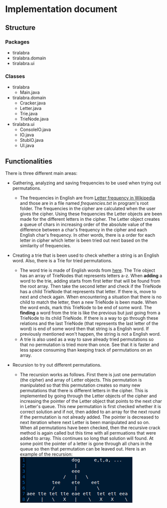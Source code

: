# Implementation document

## Structure

### Packages
- tiralabra
- tiralabra.domain
- tiralabra.ui

### Classes
- tiralabra
  - Main.java
- tiralabra.domain
  - Cracker.java
  - Letter.java
  - Trie.java
  - TrieNode.java
- tiralabra.ui
  - ConsoleIO.java
  - IO.java
  - StubIO.java
  - UI.java


## Functionalities

There is three different main areas:

- Gathering, analyzing and saving frequencies to be used when trying out permutations.

    - The frequencies in English are from [Letter frequency in Wikipedia](https://en.wikipedia.org/wiki/Letter_frequency) and those are in a file named _frequencies.txt_ in program's root folder. The frequencies in the cipher are calculated when the user gives the cipher. Using these frequencies the Letter objects are been made for the different letters in the cipher. The Letter object creates a queue of chars in increasing order of the absolute value of the difference between a char's frequency in the cipher and each English char's frequency. In other words, there is a order for each letter in cipher which letter is been tried out next based on the similarity of frequencies.

- Creating a trie that is been used to check whether a string is an English word. Also, there is a Trie for tried permutations.

    -  The word trie is made of English words from [here](http://www.mieliestronk.com/corncob_lowercase.txt). The Trie object has an array of TrieNodes that represents letters a-z. When __adding__ a word to the trie, adding starts from first letter that will be found from the root array. Then take the second letter and check if the TrieNode has a child TrieNode that represents that letter. If there is, move to next and check again. When encountering a situation that there is no child to match the letter, then a new TrieNode is been made. When the word ends, mark this TrieNode to be end of some word. The __finding__ a word from the trie is like the previous but just going from a TrieNode to its child TrieNode. If there is a way to go through these relations and the last TrieNode (that represents the last letter of the word) is end of some word then that string is a English word. If previously mentioned won't happen, the string is not a English word.
    -  A trie is also used as a way to save already tried permutations so that no permutation is tried more than once. See that it is faster and less space consuming than keeping track of permutations on an array.

- Recursion to try out different permutations.

    - The recursion works as follows. First there is just one permutation (the cipher) and array of Letter objects. This permutation is manipulated so that this permutation creates so many new permutations that there is different letters in the cipher. This is implemented by going through the Letter objects of the cipher and increasing the pointer of the Letter object that points to the next char in Letter's queue. This new permutation is first checked whether it is correct solution and if not, then added to an array for the next round if the permutation is not already added. The pointer is decreased to next iteration where next Letter is been manipulated and so on. When all permutations have been checked, then the recursive crack method is again called but this time with all permuations that were added to array. This continues so long that solution will found. At some point the pointer of a letter is gone through all chars in the queue so then that permutation can be leaved out. Here is an example of the recursion: ![Picture of example of recursion](https://github.com/matiastamsi/tiralabra/blob/main/documentation/example_recursion.png)
